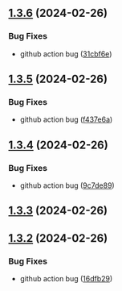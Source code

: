 ## [1.3.6](https://github.com/ephrimlawrence/ananse/compare/v1.3.5...v1.3.6) (2024-02-26)


### Bug Fixes

* github action bug ([31cbf6e](https://github.com/ephrimlawrence/ananse/commit/31cbf6e25c817b5c1c8616b6497a3ff2f0062319))



## [1.3.5](https://github.com/ephrimlawrence/ananse/compare/v1.3.4...v1.3.5) (2024-02-26)


### Bug Fixes

* github action bug ([f437e6a](https://github.com/ephrimlawrence/ananse/commit/f437e6a765ff89216ec4ed969feac21c87a555e7))



## [1.3.4](https://github.com/ephrimlawrence/ananse/compare/v1.3.3...v1.3.4) (2024-02-26)


### Bug Fixes

* github action bug ([9c7de89](https://github.com/ephrimlawrence/ananse/commit/9c7de89c106a4fbc13dec2649d6cdee001808699))



## [1.3.3](https://github.com/ephrimlawrence/ananse/compare/v1.3.2...v1.3.3) (2024-02-26)



## [1.3.2](https://github.com/ephrimlawrence/ananse/compare/v1.3.1...v1.3.2) (2024-02-26)


### Bug Fixes

* github action bug ([16dfb29](https://github.com/ephrimlawrence/ananse/commit/16dfb2997a96ec624d5fad0884f9bd336c5a8c01))



